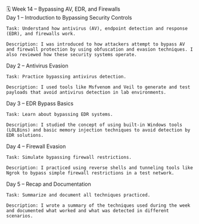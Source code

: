 🗓️ Week 14 – Bypassing AV, EDR, and Firewalls\
Day 1 – Introduction to Bypassing Security Controls

    Task: Understand how antivirus (AV), endpoint detection and response (EDR), and firewalls work.

    Description: I was introduced to how attackers attempt to bypass AV and firewall protection by using obfuscation and evasion techniques. I also reviewed how these security systems operate.

Day 2 – Antivirus Evasion

    Task: Practice bypassing antivirus detection.

    Description: I used tools like Msfvenom and Veil to generate and test payloads that avoid antivirus detection in lab environments.

Day 3 – EDR Bypass Basics

    Task: Learn about bypassing EDR systems.

    Description: I studied the concept of using built-in Windows tools (LOLBins) and basic memory injection techniques to avoid detection by EDR solutions.

Day 4 – Firewall Evasion

    Task: Simulate bypassing firewall restrictions.

    Description: I practiced using reverse shells and tunneling tools like Ngrok to bypass simple firewall restrictions in a test network.

Day 5 – Recap and Documentation

    Task: Summarize and document all techniques practiced.

    Description: I wrote a summary of the techniques used during the week and documented what worked and what was detected in different scenarios.
